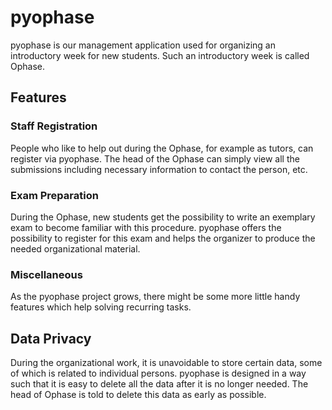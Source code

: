 # pyophase

pyophase is our management application used for organizing an introductory week for new students. Such an introductory week is called Ophase.

## Features

### Staff Registration

People who like to help out during the Ophase, for example as tutors, can register via pyophase. The head of the Ophase can simply view all the submissions including necessary information to contact the person, etc.

### Exam Preparation

During the Ophase, new students get the possibility to write an exemplary exam to become familiar with this procedure. pyophase offers the possibility to register for this exam and helps the organizer to produce the needed organizational material.

### Miscellaneous

As the pyophase project grows, there might be some more little handy features which help solving recurring tasks.

## Data Privacy

During the organizational work, it is unavoidable to store certain data, some of which is related to individual persons. pyophase is designed in a way such that it is easy to delete all the data after it is no longer needed. The head of Ophase is told to delete this data as early as possible.
